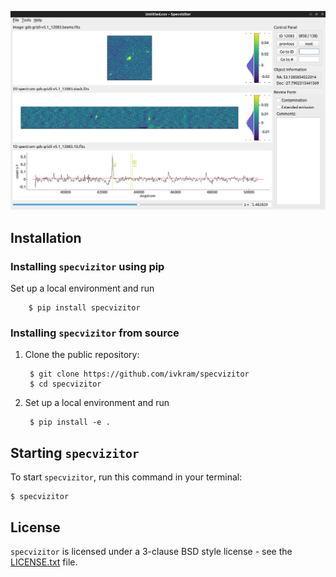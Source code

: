 ![Specvizitor GUI](docs/screenshots/specvizitor_gui.png?raw=true "Specvizitor GUI")

## Installation

### Installing `specvizitor` using pip

Set up a local environment and run

        $ pip install specvizitor

### Installing `specvizitor` from source

1. Clone the public repository:

        $ git clone https://github.com/ivkram/specvizitor
        $ cd specvizitor

2. Set up a local environment and run

        $ pip install -e .

## Starting `specvizitor`
    
To start `specvizitor`, run this command in your terminal:    

    $ specvizitor

## License

`specvizitor` is licensed under a 3-clause BSD style license - see the [LICENSE.txt](LICENSE.txt) file.